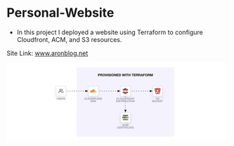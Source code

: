 # Personal-Website

- In this project I deployed a website using Terraform to configure Cloudfront, ACM, and S3 resources.

Site Link: www.aronblog.net

![](Design/static-website-acm-cloudfront-service-diagram.png)
